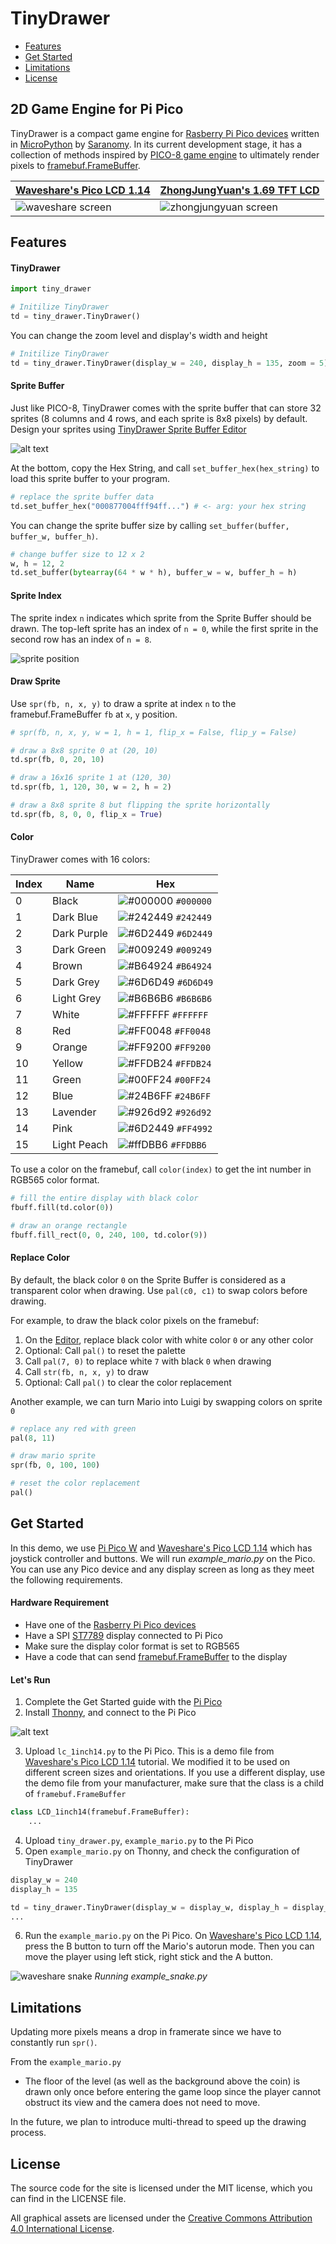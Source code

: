 # TinyDrawer

- [Features](#features)
- [Get Started](#get_started)
- [Limitations](#limitations)
- [License](#license)

## 2D Game Engine for Pi Pico
TinyDrawer is a compact game engine for [Rasberry Pi Pico devices](https://www.raspberrypi.com/products/raspberry-pi-pico) written in [MicroPython](https://micropython.org) by [Saranomy](https://github.com/Saranomy). In its current development stage, it has a collection of methods inspired by [PICO-8 game engine](https://www.lexaloffle.com/pico-8.php) to ultimately render pixels to [framebuf.FrameBuffer](https://docs.micropython.org/en/latest/library/framebuf.html).

| [Waveshare's Pico LCD 1.14](https://www.waveshare.com/wiki/Pico-LCD-1.14) | [ZhongJungYuan's 1.69 TFT LCD](https://www.aliexpress.com/i/1005004721706705.html) |
| - | - |
| ![waveshare screen](./images/waveshare_pico_lcd_1_14.gif) | ![zhongjungyuan screen](./images/zjy169s0800tg01.gif) |

<a name="features"></a>

## Features

#### TinyDrawer

```python
import tiny_drawer

# Initilize TinyDrawer
td = tiny_drawer.TinyDrawer()
```

You can change the zoom level and display's width and height

```python
# Initilize TinyDrawer
td = tiny_drawer.TinyDrawer(display_w = 240, display_h = 135, zoom = 5)
```


#### Sprite Buffer
Just like PICO-8, TinyDrawer comes with the sprite buffer that can store 32 sprites (8 columns and 4 rows, and each sprite is 8x8 pixels) by default. Design your sprites using [TinyDrawer Sprite Buffer Editor](https://html-preview.github.io/?url=https://github.com/saranomy/tinydrawer/blob/master/editor.html)

![alt text](./images/editor.png)

At the bottom, copy the Hex String, and call `set_buffer_hex(hex_string)` to load this sprite buffer to your program.

```python
# replace the sprite buffer data
td.set_buffer_hex("000877004fff94ff...") # <- arg: your hex string
```

You can change the sprite buffer size by calling `set_buffer(buffer, buffer_w, buffer_h)`.

```python
# change buffer size to 12 x 2
w, h = 12, 2
td.set_buffer(bytearray(64 * w * h), buffer_w = w, buffer_h = h)
```

#### Sprite Index

The sprite index `n` indicates which sprite from the Sprite Buffer should be drawn. The top-left sprite has an index of `n = 0`, while the first sprite in the second row has an index of `n = 8`.

![sprite position](./images/sprites.png)

#### Draw Sprite

Use `spr(fb, n, x, y)` to draw a sprite at index `n` to the framebuf.FrameBuffer `fb` at `x`, `y` position.

```python
# spr(fb, n, x, y, w = 1, h = 1, flip_x = False, flip_y = False)

# draw a 8x8 sprite 0 at (20, 10)
td.spr(fb, 0, 20, 10)

# draw a 16x16 sprite 1 at (120, 30)
td.spr(fb, 1, 120, 30, w = 2, h = 2)

# draw a 8x8 sprite 8 but flipping the sprite horizontally
td.spr(fb, 8, 0, 0, flip_x = True)
```

#### Color
TinyDrawer comes with 16 colors:

| Index | Name | Hex |
| - | - | - |
| 0 | Black | ![#000000](https://via.placeholder.com/15/000000/000000?text=+) `#000000` |
| 1 | Dark Blue | ![#242449](https://via.placeholder.com/15/242449/000000?text=+) `#242449` |
| 2 | Dark Purple | ![#6D2449](https://via.placeholder.com/15/6D2449/000000?text=+) `#6D2449` |
| 3 | Dark Green | ![#009249](https://via.placeholder.com/15/009249/000000?text=+) `#009249` |
| 4 | Brown | ![#B64924](https://via.placeholder.com/15/B64924/000000?text=+) `#B64924` |
| 5 | Dark Grey | ![#6D6D49](https://via.placeholder.com/15/6D6D49/000000?text=+) `#6D6D49` |
| 6 | Light Grey | ![#B6B6B6](https://via.placeholder.com/15/B6B6B6/000000?text=+) `#B6B6B6` |
| 7 | White | ![#FFFFFF](https://via.placeholder.com/15/FFFFFF/000000?text=+) `#FFFFFF` |
| 8 | Red | ![#FF0048](https://via.placeholder.com/15/FF0048/000000?text=+) `#FF0048` |
| 9 | Orange | ![#FF9200](https://via.placeholder.com/15/FF9200/000000?text=+) `#FF9200` |
| 10 | Yellow | ![#FFDB24](https://via.placeholder.com/15/FFDB24/000000?text=+) `#FFDB24` |
| 11 | Green | ![#00FF24](https://via.placeholder.com/15/00FF24/000000?text=+) `#00FF24` |
| 12 | Blue | ![#24B6FF](https://via.placeholder.com/15/24B6FF/000000?text=+) `#24B6FF` |
| 13 | Lavender | ![#926d92](https://via.placeholder.com/15/926d92/000000?text=+) `#926d92` |
| 14 | Pink | ![#6D2449](https://via.placeholder.com/15/6D2449/000000?text=+) `#FF4992` |
| 15 | Light Peach | ![#ffDBB6](https://via.placeholder.com/15/ffDBB6/000000?text=+) `#FFDBB6` |

To use a color on the framebuf, call `color(index)` to get the int number in RGB565 color format.

```python
# fill the entire display with black color
fbuff.fill(td.color(0))

# draw an orange rectangle
fbuff.fill_rect(0, 0, 240, 100, td.color(9))
```

#### Replace Color

By default, the black color `0` on the Sprite Buffer is considered as a transparent color when drawing. Use `pal(c0, c1)` to swap colors before drawing.

For example, to draw the black color pixels on the framebuf:
1. On the [Editor](https://html-preview.github.io/?url=https://github.com/saranomy/tinydrawer/blob/master/editor.html), replace black color with white color `0` or any other color
2. Optional: Call `pal()` to reset the palette
3. Call `pal(7, 0)` to replace white `7` with black `0` when drawing
4. Call `str(fb, n, x, y)` to draw
5. Optional: Call `pal()` to clear the color replacement

Another example, we can turn Mario into Luigi by swapping colors on sprite `0`

```python
# replace any red with green
pal(8, 11) 

# draw mario sprite
spr(fb, 0, 100, 100)

# reset the color replacement
pal()
```

<a name="get_started"></a>

## Get Started

In this demo, we use [Pi Pico W](https://www.pishop.ca/product/raspberry-pi-pico-w/) and [Waveshare's Pico LCD 1.14](https://www.pishop.ca/product/1-14inch-lcd-display-module-for-raspberry-pi-pico-65k-colors-240-135-spi/) which has joystick controller and buttons. We will run *example_mario.py* on the Pico. You can use any Pico device and any display screen as long as they meet the following requirements.

#### Hardware Requirement
- Have one of the [Rasberry Pi Pico devices](https://www.raspberrypi.com/products/raspberry-pi-pico)
- Have a SPI [ST7789](https://newhavendisplay.com/content/datasheets/ST7789V.pdf) display connected to Pi Pico
- Make sure the display color format is set to RGB565
- Have a code that can send [framebuf.FrameBuffer](https://docs.micropython.org/en/latest/library/framebuf.html) to the display


#### Let's Run

1. Complete the Get Started guide with the [Pi Pico](https://projects.raspberrypi.org/en/projects/getting-started-with-the-pico)
2. Install [Thonny](https://thonny.org/), and connect to the Pi Pico

![alt text](./images/thonny.png)

3. Upload `lc_1inch14.py` to the Pi Pico. This is a demo file from [Waveshare's Pico LCD 1.14](https://www.waveshare.com/wiki/Pico-LCD-1.14) tutorial. We modified it to be used on different screen sizes and orientations. If you use a different display, use the demo file from your manufacturer, make sure that the class is a child of `framebuf.FrameBuffer`

```python
class LCD_1inch14(framebuf.FrameBuffer):
    ...
```

4. Upload `tiny_drawer.py`, `example_mario.py` to the Pi Pico
5. Open `example_mario.py` on Thonny, and check the configuration of TinyDrawer

```python
display_w = 240
display_h = 135

td = tiny_drawer.TinyDrawer(display_w = display_w, display_h = display_h)
...
```

6. Run the `example_mario.py` on the Pi Pico. On [Waveshare's Pico LCD 1.14](https://www.waveshare.com/wiki/Pico-LCD-1.14), press the B button to turn off the Mario's autorun mode. Then you can move the player using left stick, right stick and the A button.

![waveshare snake](./images/snake_on_lcd_1_14.gif)
*Running example_snake.py*

<a name="license"></a>

## Limitations

Updating more pixels means a drop in framerate since we have to constantly run `spr()`. 

From the `example_mario.py`
- The floor of the level (as well as the background above the coin) is drawn only once before entering the game loop since the player cannot obstruct its view and the camera does not need to move.

In the future, we plan to introduce multi-thread to speed up the drawing process.

<a name="license"></a>

## License

The source code for the site is licensed under the MIT license, which you can find in the LICENSE file.

All graphical assets are licensed under the [Creative Commons Attribution 4.0 International License](https://creativecommons.org/licenses/by/4.0).
